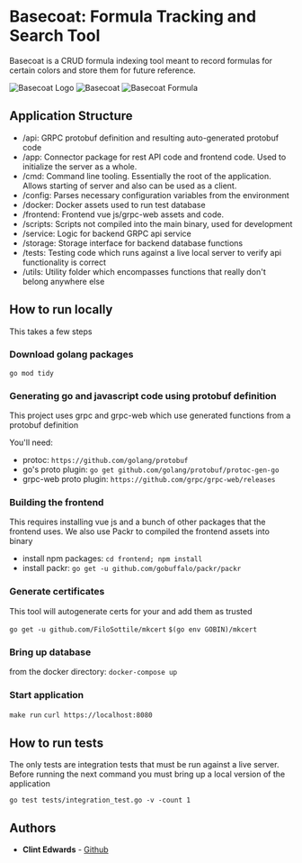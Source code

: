 # Basecoat: Formula Tracking and Search Tool

Basecoat is a CRUD formula indexing tool meant to record formulas for certain colors and store them for future reference.

![Basecoat Logo](https://i.imgur.com/ScgDBiZ.png)
![Basecoat](https://i.imgur.com/PUleJk9.png)
![Basecoat Formula](https://i.imgur.com/dB3MJUW.png)

## Application Structure

- /api: GRPC protobuf definition and resulting auto-generated protobuf code
- /app: Connector package for rest API code and frontend code. Used to initialize the server as a whole.
- /cmd: Command line tooling. Essentially the root of the application. Allows starting of server and also can be used as a client.
- /config: Parses necessary configuration variables from the environment
- /docker: Docker assets used to run test database
- /frontend: Frontend vue js/grpc-web assets and code.
- /scripts: Scripts not compiled into the main binary, used for development
- /service: Logic for backend GRPC api service
- /storage: Storage interface for backend database functions
- /tests: Testing code which runs against a live local server to verify api functionality is correct
- /utils: Utility folder which encompasses functions that really don't belong anywhere else

## How to run locally

This takes a few steps

### Download golang packages

`go mod tidy`

### Generating go and javascript code using protobuf definition

This project uses grpc and grpc-web which use generated functions from a protobuf definition

You'll need:

- protoc: `https://github.com/golang/protobuf`
- go's proto plugin: `go get github.com/golang/protobuf/protoc-gen-go`
- grpc-web proto plugin: `https://github.com/grpc/grpc-web/releases`

### Building the frontend

This requires installing vue js and a bunch of other packages that the frontend uses. We also use Packr to compiled the frontend assets into binary

- install npm packages: `cd frontend; npm install`
- install packr: `go get -u github.com/gobuffalo/packr/packr`

### Generate certificates

This tool will autogenerate certs for your and add them as trusted

`go get -u github.com/FiloSottile/mkcert`
`$(go env GOBIN)/mkcert`

### Bring up database

from the docker directory: `docker-compose up`

### Start application

`make run`
`curl https://localhost:8080`

## How to run tests

The only tests are integration tests that must be run against a live server. Before running the next command you must bring up a local version of the application

`go test tests/integration_test.go -v -count 1`

## Authors

- **Clint Edwards** - [Github](https://github.com/clintjedwards)
